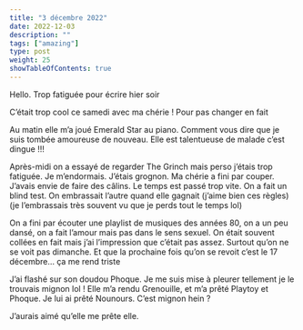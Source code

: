```yaml
---
title: "3 décembre 2022"
date: 2022-12-03
description: ""
tags: ["amazing"]
type: post
weight: 25
showTableOfContents: true
---
```


Hello. Trop fatiguée pour écrire hier soir

C’était trop cool ce samedi avec ma chérie ! Pour pas changer en fait

Au matin elle m’a joué Emerald Star au piano. Comment vous dire que je suis tombée amoureuse de nouveau. Elle est talentueuse de malade c’est dingue !!!

Après-midi on a essayé de regarder The Grinch mais perso j’étais trop fatiguée. Je m’endormais. J’étais grognon. Ma chérie a fini par couper. J’avais envie de faire des câlins. Le temps est passé trop vite. On a fait un blind test. On embrassait l’autre quand elle gagnait (j’aime bien ces règles) (je l’embrassais très souvent vu que je perds tout le temps lol)

On a fini par écouter une playlist de musiques des années 80, on a un peu dansé, on a fait l’amour mais pas dans le sens sexuel. On était souvent collées en fait mais j’ai l’impression que c’était pas assez. Surtout qu’on ne se voit pas dimanche. Et que la prochaine fois qu’on se revoit c’est le 17 décembre… ça me rend triste

J’ai flashé sur son doudou Phoque. Je me suis mise à pleurer tellement je le trouvais mignon lol ! Elle m’a rendu Grenouille, et m’a prêté Playtoy et Phoque. Je lui ai prêté Nounours. C’est mignon hein ?

J’aurais aimé qu’elle me prête elle.
